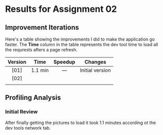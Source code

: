 # Results for Assignment 02

## Improvement Iterations

Here's a table showing the improvements I did to make the application go faster.  The **Time** column in the table represents the dev tool time to load all the requrests afters a page refresh.

| Version | Time | Speedup | Changes |
| :-----: | ---- | :-----: | ------- |
| [01] | 1.1 min | &mdash; | Initial version |
| [02] |  |  |  |
|  |  |  |  |



## Profiling Analysis

### Initial Review

After finally getting the pictures to load it took 1.1 minutes according ot the dev tools network tab.


